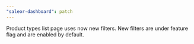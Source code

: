 ```yaml
---
"saleor-dashboard": patch
---
```


Product types list page uses now new filters. New filters are under feature flag and are enabled by default.
